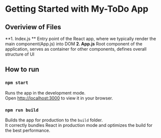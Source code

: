 # Getting Started with My-ToDo App

## Overiview of Files

**1. Index.js **
    Entry point of the React app, where we typically render the main component(App.js) into DOM
**2. App.js**
    Root component of the application, serves as container for other components, defines overall structure of UI

## How to run

### `npm start`

Runs the app in the development mode.\
Open [http://localhost:3000](http://localhost:3000) to view it in your browser.

### `npm run build`

Builds the app for production to the `build` folder.\
It correctly bundles React in production mode and optimizes the build for the best performance.

